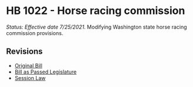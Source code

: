 # HB 1022 - Horse racing commission
*Status: Effective date 7/25/2021.*
Modifying Washington state horse racing commission provisions.

## Revisions
* [Original Bill](1/)
* [Bill as Passed Legislature](1/)
* [Session Law](1/)